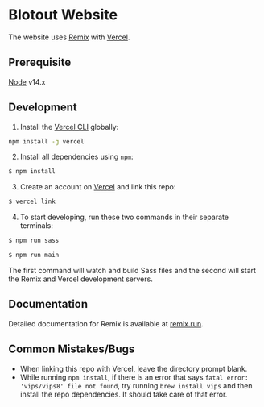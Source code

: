 # Blotout Website

The website uses [Remix](https://remix.run) with [Vercel](https://vercel.com).

## Prerequisite

[Node](https://nodejs.org) v14.x

## Development

1. Install the [Vercel CLI](https://vercel.com/cli) globally:

```sh
npm install -g vercel
```

2. Install all dependencies using `npm`:

```sh
$ npm install
```

3. Create an account on [Vercel](https://vercel.com) and link this repo:

```sh
$ vercel link
```

4. To start developing, run these two commands in their separate terminals:

```sh
$ npm run sass
```

```sh
$ npm run main
```

The first command will watch and build Sass files and the second will start the Remix and Vercel development servers.

## Documentation

Detailed documentation for Remix is available at [remix.run](https://remix.run/dashboard/docs).

## Common Mistakes/Bugs

- When linking this repo with Vercel, leave the directory prompt blank.
- While running `npm install`, if there is an error that says `fatal error: 'vips/vips8' file not found`, try running `brew install vips` and then install the repo dependencies. It should take care of that error.
